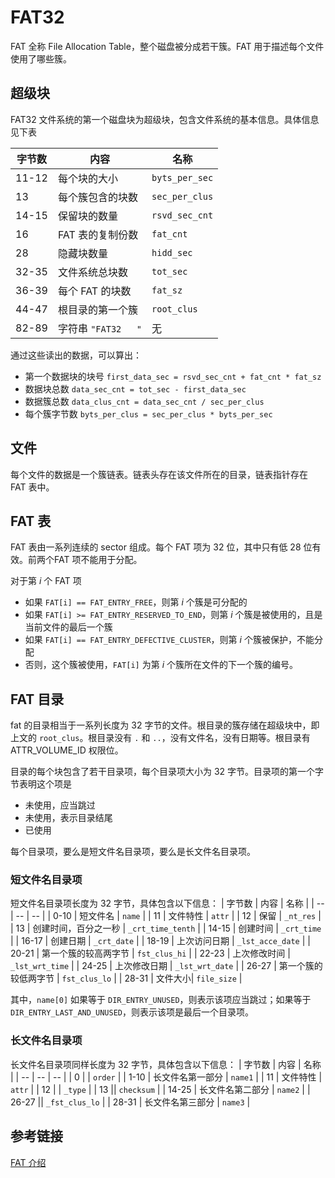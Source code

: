 # FAT32

FAT 全称 File Allocation Table，整个磁盘被分成若干簇。FAT 用于描述每个文件使用了哪些簇。

## 超级块

FAT32 文件系统的第一个磁盘块为超级块，包含文件系统的基本信息。具体信息见下表

| 字节数 | 内容 | 名称 |
| -- | -- | -- |
| 11-12 | 每个块的大小 | `byts_per_sec` |
| 13 | 每个簇包含的块数 | `sec_per_clus` |
| 14-15 | 保留块的数量 | `rsvd_sec_cnt` |
| 16 | FAT 表的复制份数 | `fat_cnt` |
| 28 | 隐藏块数量 | `hidd_sec` |
| 32-35 | 文件系统总块数 | `tot_sec` |
| 36-39 | 每个 FAT 的块数 | `fat_sz` |
| 44-47 | 根目录的第一个簇 | `root_clus` 
| 82-89 | 字符串 `"FAT32   "` | 无 |

通过这些读出的数据，可以算出：
- 第一个数据块的块号 `first_data_sec = rsvd_sec_cnt + fat_cnt * fat_sz`
- 数据块总数 `data_sec_cnt = tot_sec - first_data_sec`
- 数据簇总数 `data_clus_cnt = data_sec_cnt / sec_per_clus`
- 每个簇字节数 `byts_per_clus = sec_per_clus * byts_per_sec`

## 文件

每个文件的数据是一个簇链表。链表头存在该文件所在的目录，链表指针存在 FAT 表中。

## FAT 表

FAT 表由一系列连续的 sector 组成。每个 FAT 项为 32 位，其中只有低 28 位有效。前两个FAT 项不能用于分配。

对于第 $i$ 个 FAT 项
- 如果 `FAT[i] == FAT_ENTRY_FREE`，则第 $i$ 个簇是可分配的
- 如果 `FAT[i] >= FAT_ENTRY_RESERVED_TO_END`，则第 $i$ 个簇是被使用的，且是当前文件的最后一个簇
- 如果 `FAT[i] == FAT_ENTRY_DEFECTIVE_CLUSTER`，则第 $i$ 个簇被保护，不能分配
- 否则，这个簇被使用，`FAT[i]` 为第 $i$ 个簇所在文件的下一个簇的编号。

## FAT 目录

fat 的目录相当于一系列长度为 32 字节的文件。根目录的簇存储在超级块中，即上文的 `root_clus`。根目录没有 `.` 和 `..`，没有文件名，没有日期等。根目录有 ATTR_VOLUME_ID 权限位。

目录的每个块包含了若干目录项，每个目录项大小为 32 字节。目录项的第一个字节表明这个项是
- 未使用，应当跳过
- 未使用，表示目录结尾
- 已使用

每个目录项，要么是短文件名目录项，要么是长文件名目录项。

### 短文件名目录项

短文件名目录项长度为 32 字节，具体包含以下信息：
| 字节数 | 内容 | 名称 |
| -- | -- | -- |
| 0-10 | 短文件名 | `name` |
| 11 | 文件特性 | `attr` |
| 12 | 保留 | `_nt_res` |
| 13 | 创建时间，百分之一秒 | `_crt_time_tenth` |
| 14-15 | 创建时间 | `_crt_time` |
| 16-17 | 创建日期 | `_crt_date` |
| 18-19 | 上次访问日期 | `_lst_acce_date` |
| 20-21 | 第一个簇的较高两字节 | `fst_clus_hi` |
| 22-23 | 上次修改时间 | `_lst_wrt_time` |
| 24-25 | 上次修改日期 | `_lst_wrt_date` |
| 26-27 | 第一个簇的较低两字节 | `fst_clus_lo` |
| 28-31 | 文件大小| `file_size` |

其中，`name[0]` 如果等于 `DIR_ENTRY_UNUSED`，则表示该项应当跳过；如果等于 `DIR_ENTRY_LAST_AND_UNUSED`，则表示该项是最后一个目录项。

### 长文件名目录项

长文件名目录项同样长度为 32 字节，具体包含以下信息：
| 字节数 | 内容 | 名称 |
| -- | -- | -- |
| 0 | | `order` |
| 1-10 | 长文件名第一部分 | `name1` |
| 11 | 文件特性 | `attr` |
| 12 | | `_type` |
| 13 || `checksum` |
| 14-25 | 长文件名第二部分 | `name2` |
| 26-27 || `_fst_clus_lo` |
| 28-31 | 长文件名第三部分 | `name3` |



## 参考链接

[FAT 介绍](https://www.win.tue.nl/~aeb/linux/fs/fat/fat-1.html)